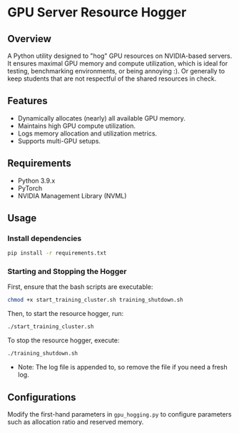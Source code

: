 # GPU Server Resource Hogger

## Overview
A Python utility designed to "hog" GPU resources on NVIDIA-based servers. It ensures maximal GPU memory and compute utilization, which is ideal for testing, benchmarking environments, or being annoying :). Or generally to keep students that are not respectful of the shared resources in check.

## Features
- Dynamically allocates (nearly) all available GPU memory.
- Maintains high GPU compute utilization.
- Logs memory allocation and utilization metrics.
- Supports multi-GPU setups.

## Requirements
- Python 3.9.x
- PyTorch
- NVIDIA Management Library (NVML)

## Usage

### Install dependencies
```bash
pip install -r requirements.txt
```

### Starting and Stopping the Hogger
First, ensure that the bash scripts are executable:
```bash
chmod +x start_training_cluster.sh training_shutdown.sh
```

Then, to start the resource hogger, run:
```bash
./start_training_cluster.sh
```

To stop the resource hogger, execute:
```bash
./training_shutdown.sh
```
- Note: The log file is appended to, so remove the file if you need a fresh log.

## Configurations
Modify the first-hand parameters in `gpu_hogging.py` to configure parameters such as allocation ratio and reserved memory.
